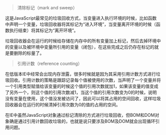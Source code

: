 > 清除标记（mark and sweep）

这是JavaScript最常见的垃圾回收方式，当变量进入执行环境的时候，比如函数中声明一个变量，垃圾回收器将其标记为“进入环境”，当变量离开环境的时候（函数执行结束）将其标记为“离开环境”。

垃圾回收器会在运行的时候给存储在内存中的所有变量加上标记，然后去掉环境中的变量以及被环境中变量所引用的变量（闭包），在这些完成之后仍存在标记的就是要删除的标量了。

> 引用计数（reference counting）

在低版本IE中经常会出现内存泄露，很多时候就是因为其采用引用计数方式进行垃圾回收。引用计数的策略是跟踪记录每个值被使用的次数，当声明了一个变量并将一个引用类型赋值给该变量的时候这个值的引用次数就加1，如果该变量的值变成了另外一个，则这个值的引用次数减1，当这个值的引用次数变为0的时候，说明没有变量在使用，这个值没发被访问了，因此可以将其占用的空间回收，这样垃圾回收器会在运行的时候清掉引用次数为0的值的占用的空间。

在IE中虽然JavaScript对象通过标记清除的方式进行垃圾回收，但BOM和DOM对象确是通过引用计数回收垃圾的，也就是说只要涉及BOM及DOM就会出现循环引用问题。